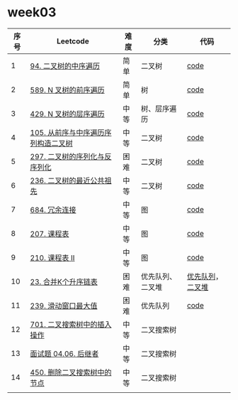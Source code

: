 # week03

| 序号 | Leetcode                                                     | 难度 | 分类             | 代码                                                         |
| ---- | ------------------------------------------------------------ | ---- | ---------------- | ------------------------------------------------------------ |
| 1    | [94. 二叉树的中序遍历](https://leetcode-cn.com/problems/binary-tree-inorder-traversal/) | 简单 | 二叉树           | [code](https://github.com/zhj6422/LeetcodeHomework/blob/main/week03%E6%A0%91%E4%B8%8E%E5%9B%BE%E3%80%81%E4%BA%8C%E5%8F%89%E5%A0%86%E3%80%81%E4%BA%8C%E5%8F%89%E6%90%9C%E7%B4%A2%E6%A0%91/94.%20%E4%BA%8C%E5%8F%89%E6%A0%91%E7%9A%84%E4%B8%AD%E5%BA%8F%E9%81%8D%E5%8E%86.java) |
| 2    | [589. N 叉树的前序遍历](https://leetcode-cn.com/problems/n-ary-tree-preorder-traversal/) | 简单 | 树               | [code](https://github.com/zhj6422/LeetcodeHomework/blob/main/week03%E6%A0%91%E4%B8%8E%E5%9B%BE%E3%80%81%E4%BA%8C%E5%8F%89%E5%A0%86%E3%80%81%E4%BA%8C%E5%8F%89%E6%90%9C%E7%B4%A2%E6%A0%91/589.%20N%20%E5%8F%89%E6%A0%91%E7%9A%84%E5%89%8D%E5%BA%8F%E9%81%8D%E5%8E%86.java) |
| 3    | [429. N 叉树的层序遍历](https://leetcode-cn.com/problems/n-ary-tree-level-order-traversal/) | 中等 | 树、层序遍历     | [code](https://github.com/zhj6422/LeetcodeHomework/blob/main/week03%E6%A0%91%E4%B8%8E%E5%9B%BE%E3%80%81%E4%BA%8C%E5%8F%89%E5%A0%86%E3%80%81%E4%BA%8C%E5%8F%89%E6%90%9C%E7%B4%A2%E6%A0%91/429.%20N%20%E5%8F%89%E6%A0%91%E7%9A%84%E5%B1%82%E5%BA%8F%E9%81%8D%E5%8E%86.java) |
| 4    | [105. 从前序与中序遍历序列构造二叉树](https://leetcode-cn.com/problems/construct-binary-tree-from-preorder-and-inorder-traversal/) | 中等 | 二叉树           | [code](https://github.com/zhj6422/LeetcodeHomework/blob/main/week03%E6%A0%91%E4%B8%8E%E5%9B%BE%E3%80%81%E4%BA%8C%E5%8F%89%E5%A0%86%E3%80%81%E4%BA%8C%E5%8F%89%E6%90%9C%E7%B4%A2%E6%A0%91/105.%20%E4%BB%8E%E5%89%8D%E5%BA%8F%E4%B8%8E%E4%B8%AD%E5%BA%8F%E9%81%8D%E5%8E%86%E5%BA%8F%E5%88%97%E6%9E%84%E9%80%A0%E4%BA%8C%E5%8F%89%E6%A0%91.java) |
| 5    | [297. 二叉树的序列化与反序列化](https://leetcode-cn.com/problems/serialize-and-deserialize-binary-tree/) | 困难 | 二叉树           | [code](https://github.com/zhj6422/LeetcodeHomework/blob/main/week03%E6%A0%91%E4%B8%8E%E5%9B%BE%E3%80%81%E4%BA%8C%E5%8F%89%E5%A0%86%E3%80%81%E4%BA%8C%E5%8F%89%E6%90%9C%E7%B4%A2%E6%A0%91/297.%20%E4%BA%8C%E5%8F%89%E6%A0%91%E7%9A%84%E5%BA%8F%E5%88%97%E5%8C%96%E4%B8%8E%E5%8F%8D%E5%BA%8F%E5%88%97%E5%8C%96.java) |
| 6    | [236. 二叉树的最近公共祖先](https://leetcode-cn.com/problems/lowest-common-ancestor-of-a-binary-tree/) | 中等 | 二叉树           | [code](https://github.com/zhj6422/LeetcodeHomework/blob/main/week03%E6%A0%91%E4%B8%8E%E5%9B%BE%E3%80%81%E4%BA%8C%E5%8F%89%E5%A0%86%E3%80%81%E4%BA%8C%E5%8F%89%E6%90%9C%E7%B4%A2%E6%A0%91/236.%20%E4%BA%8C%E5%8F%89%E6%A0%91%E7%9A%84%E6%9C%80%E8%BF%91%E5%85%AC%E5%85%B1%E7%A5%96%E5%85%88.java) |
| 7    | [684. 冗余连接](https://leetcode-cn.com/problems/redundant-connection/) | 中等 | 图               | [code](https://github.com/zhj6422/LeetcodeHomework/blob/main/week03%E6%A0%91%E4%B8%8E%E5%9B%BE%E3%80%81%E4%BA%8C%E5%8F%89%E5%A0%86%E3%80%81%E4%BA%8C%E5%8F%89%E6%90%9C%E7%B4%A2%E6%A0%91/684.%20%E5%86%97%E4%BD%99%E8%BF%9E%E6%8E%A5.java) |
| 8    | [207. 课程表](https://leetcode-cn.com/problems/course-schedule/) | 中等 | 图               | [code](https://github.com/zhj6422/LeetcodeHomework/blob/main/week03%E6%A0%91%E4%B8%8E%E5%9B%BE%E3%80%81%E4%BA%8C%E5%8F%89%E5%A0%86%E3%80%81%E4%BA%8C%E5%8F%89%E6%90%9C%E7%B4%A2%E6%A0%91/207.%20%E8%AF%BE%E7%A8%8B%E8%A1%A8.java) |
| 9    | [210. 课程表 II](https://leetcode-cn.com/problems/course-schedule-ii/) | 中等 | 图               | [code](https://github.com/zhj6422/LeetcodeHomework/blob/main/week03%E6%A0%91%E4%B8%8E%E5%9B%BE%E3%80%81%E4%BA%8C%E5%8F%89%E5%A0%86%E3%80%81%E4%BA%8C%E5%8F%89%E6%90%9C%E7%B4%A2%E6%A0%91/210.%20%E8%AF%BE%E7%A8%8B%E8%A1%A8%20II.java) |
| 10   | [23. 合并K个升序链表](https://leetcode-cn.com/problems/merge-k-sorted-lists/) | 困难 | 优先队列、二叉堆 | [优先队列](https://github.com/zhj6422/LeetcodeHomework/blob/main/week03%E6%A0%91%E4%B8%8E%E5%9B%BE%E3%80%81%E4%BA%8C%E5%8F%89%E5%A0%86%E3%80%81%E4%BA%8C%E5%8F%89%E6%90%9C%E7%B4%A2%E6%A0%91/23.%E5%90%88%E5%B9%B6K%E4%B8%AA%E9%93%BE%E8%A1%A8%EF%BC%88%E4%BC%98%E5%85%88%E9%98%9F%E5%88%97%EF%BC%89.java)，[二叉堆](https://github.com/zhj6422/LeetcodeHomework/blob/main/week03%E6%A0%91%E4%B8%8E%E5%9B%BE%E3%80%81%E4%BA%8C%E5%8F%89%E5%A0%86%E3%80%81%E4%BA%8C%E5%8F%89%E6%90%9C%E7%B4%A2%E6%A0%91/23.%E5%90%88%E5%B9%B6K%E4%B8%AA%E9%93%BE%E8%A1%A8%EF%BC%88%E4%BA%8C%E5%8F%89%E5%A0%86%EF%BC%89.java) |
| 11   | [239. 滑动窗口最大值](https://leetcode-cn.com/problems/sliding-window-maximum/) | 困难 | 优先队列         | [code](https://github.com/zhj6422/LeetcodeHomework/blob/main/week03%E6%A0%91%E4%B8%8E%E5%9B%BE%E3%80%81%E4%BA%8C%E5%8F%89%E5%A0%86%E3%80%81%E4%BA%8C%E5%8F%89%E6%90%9C%E7%B4%A2%E6%A0%91/239.%E6%BB%91%E5%8A%A8%E7%AA%97%E5%8F%A3%E6%9C%80%E5%A4%A7%E5%80%BC.java) |
| 12   | [701. 二叉搜索树中的插入操作](https://leetcode-cn.com/problems/insert-into-a-binary-search-tree/) | 中等 | 二叉搜索树       |                                                              |
| 13   | [面试题 04.06. 后继者](https://leetcode-cn.com/problems/successor-lcci/) | 中等 | 二叉搜索树       |                                                              |
| 14   | [450. 删除二叉搜索树中的节点](https://leetcode-cn.com/problems/delete-node-in-a-bst/) | 中等 | 二叉搜索树       |                                                              |
|      |                                                              |      |                  |                                                              |


